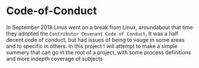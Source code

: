 # Code-of-Conduct

In September 2018 Linus went on a break from Linux, aroundabout that time they adopted the `Contributor Covenant Code of Conduct`, It was a half decent code of conduct, but had issues of being to vauge in some areas and to specific in others. In this project I will attempt to make a simple summery that can go in the root of a project, with some process definitions and more indepth coverage of subjects
